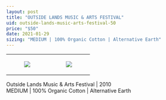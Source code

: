 ```yaml
---
layout: post
title: "OUTSIDE LANDS MUSIC & ARTS FESTIVAL"
uid: outside-lands-music-arts-festival-50
price: "$50"
date: 2021-01-29
sizing: "MEDIUM | 100% Organic Cotton | Alternative Earth"
---
```




<table style="width:100%;"><tr><td style="vertical-align:top;">
      <figure class="tmblr-full" data-orig-height="2048" data-orig-width="1365" data-orig-src="https://concertshirts.netlify.app/shirts/0523/0523-01.jpg"><img src="https://64.media.tumblr.com/c6f807769d6e42b8d186124e26f06b46/82d7d32e1b3e693b-fe/s540x810/85d1cf00a84d8eab8f77aa0e6055d97c76cffaa7.jpg" data-orig-height="2048" data-orig-width="1365" data-orig-src="https://concertshirts.netlify.app/shirts/0523/0523-01.jpg"/></figure></td>
    <td style="vertical-align:top;">
      <figure class="tmblr-full" data-orig-height="2048" data-orig-width="1365" data-orig-src="https://concertshirts.netlify.app/shirts/0523/0523-02.jpg"><img src="https://64.media.tumblr.com/9cca766361e62267428da839c3c73b4b/82d7d32e1b3e693b-8a/s540x810/43845f72c03632519587611cd225cadb6c86b705.jpg" data-orig-height="2048" data-orig-width="1365" data-orig-src="https://concertshirts.netlify.app/shirts/0523/0523-02.jpg"/></figure></td>
  </tr></table><p>
  Outside Lands Music &amp; Arts Festival | 2010<br/>MEDIUM | 100% Organic Cotton | Alternative Earth
</p>
